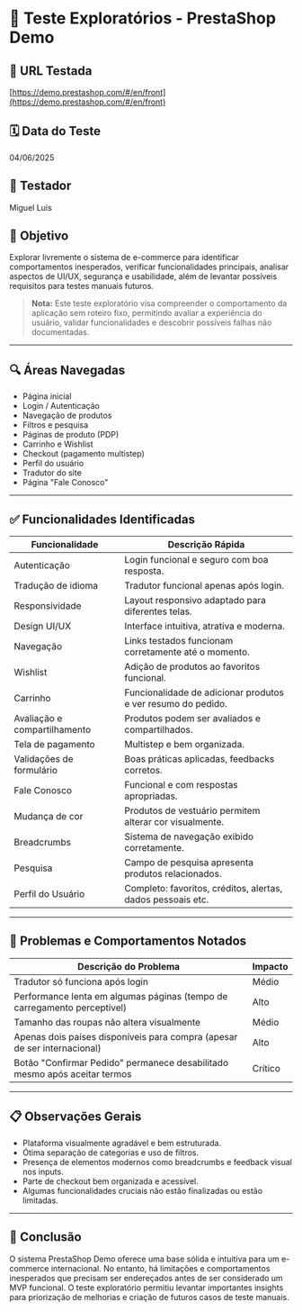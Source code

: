 # 🧪 Teste Exploratórios - PrestaShop Demo

## 🔗 URL Testada

[https://demo.prestashop.com/#/en/front](https://demo.prestashop.com/#/en/front)

## 🗓️ Data do Teste

04/06/2025

## 👤 Testador

Miguel Luis

## 🎯 Objetivo

Explorar livremente o sistema de e-commerce para identificar comportamentos inesperados, verificar funcionalidades principais, analisar aspectos de UI/UX, segurança e usabilidade, além de levantar possíveis requisitos para testes manuais futuros.

> **Nota:** Este teste exploratório visa compreender o comportamento da aplicação sem roteiro fixo, permitindo avaliar a experiência do usuário, validar funcionalidades e descobrir possíveis falhas não documentadas.

---

## 🔍 Áreas Navegadas

* Página inicial
* Login / Autenticação
* Navegação de produtos
* Filtros e pesquisa
* Páginas de produto (PDP)
* Carrinho e Wishlist
* Checkout (pagamento multistep)
* Perfil do usuário
* Tradutor do site
* Página "Fale Conosco"

---

## ✅ Funcionalidades Identificadas

| Funcionalidade               | Descrição Rápida                                             |
| ---------------------------- | ------------------------------------------------------------ |
| Autenticação                 | Login funcional e seguro com boa resposta.                   |
| Tradução de idioma           | Tradutor funcional apenas após login.                        |
| Responsividade               | Layout responsivo adaptado para diferentes telas.            |
| Design UI/UX                 | Interface intuitiva, atrativa e moderna.                     |
| Navegação                    | Links testados funcionam corretamente até o momento.         |
| Wishlist                     | Adição de produtos ao favoritos funcional.                   |
| Carrinho                     | Funcionalidade de adicionar produtos e ver resumo do pedido. |
| Avaliação e compartilhamento | Produtos podem ser avaliados e compartilhados.               |
| Tela de pagamento            | Multistep e bem organizada.                                  |
| Validações de formulário     | Boas práticas aplicadas, feedbacks corretos.                 |
| Fale Conosco                 | Funcional e com respostas apropriadas.                       |
| Mudança de cor               | Produtos de vestuário permitem alterar cor visualmente.      |
| Breadcrumbs                  | Sistema de navegação exibido corretamente.                   |
| Pesquisa                     | Campo de pesquisa apresenta produtos relacionados.           |
| Perfil do Usuário            | Completo: favoritos, créditos, alertas, dados pessoais etc.  |

---

## 🐞 Problemas e Comportamentos Notados

| Descrição do Problema                                                     | Impacto |
| ------------------------------------------------------------------------- | ------- |
| Tradutor só funciona após login                                           | Médio   |
| Performance lenta em algumas páginas (tempo de carregamento perceptível)  | Alto    |
| Tamanho das roupas não altera visualmente                                 | Médio   |
| Apenas dois países disponíveis para compra (apesar de ser internacional)  | Alto    |
| Botão "Confirmar Pedido" permanece desabilitado mesmo após aceitar termos | Crítico |

---

## 📋 Observações Gerais

* Plataforma visualmente agradável e bem estruturada.
* Ótima separação de categorias e uso de filtros.
* Presença de elementos modernos como breadcrumbs e feedback visual nos inputs.
* Parte de checkout bem organizada e acessível.
* Algumas funcionalidades cruciais não estão finalizadas ou estão limitadas.

---

## 📌 Conclusão

O sistema PrestaShop Demo oferece uma base sólida e intuitiva para um e-commerce internacional. No entanto, há limitações e comportamentos inesperados que precisam ser endereçados antes de ser considerado um MVP funcional. O teste exploratório permitiu levantar importantes insights para priorização de melhorias e criação de futuros casos de teste manuais.

